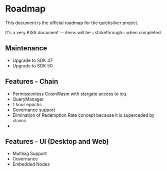 # Roadmap

This document is the official roadmap for the quicksilver project.

It's a very KISS document -- items will be ~strikethrough~ when completed.


## Maintenance

* Upgrade to SDK 47
* Upgrade to SDK 50


## Features - Chain

* Permissionless CosmWasm with stargate access to icq
* QueryManager
* 1 hour epochs
* Governance support
* Elimination of Redemption Rate concept because it is superceded by claims
* 


## Features - UI (Desktop and Web)

* Multisig Support
* Governance
* Embedded Nodes


